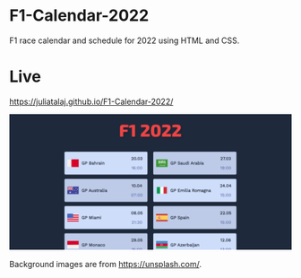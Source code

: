 # F1-Calendar-2022
F1 race calendar and schedule for 2022 using HTML and CSS. 

# Live
https://juliatalaj.github.io/F1-Calendar-2022/

![screenshot of main page](screenshots/mainPage.png)


Background images are from https://unsplash.com/.
